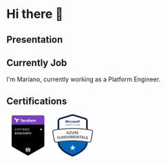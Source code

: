 # Hi there 👋

## Presentation

## Currently Job
I'm Mariano, currently working as a Platform Engineer.

## Certifications

<img src="./img/Terraform-003-Badge-300x300.png" width=100 height=100> <img src="./img/AZ900-Azure-Fundamentals-logo-300x300.png" width=100>

<!--
**marianzarg/marianzarg** is a ✨ _special_ ✨ repository because its `README.md` (this file) appears on your GitHub profile.

Here are some ideas to get you started:

- 🔭 I’m currently working on ...
- 🌱 I’m currently learning ...
- 👯 I’m looking to collaborate on ...
- 🤔 I’m looking for help with ...
- 💬 Ask me about ...
- 📫 How to reach me: ...
- 😄 Pronouns: ...
- ⚡ Fun fact: ...
-->
